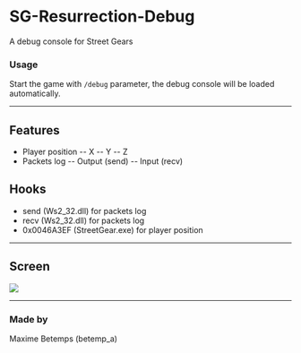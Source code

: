 # __SG-Resurrection-Debug__
A debug console for Street Gears

### __Usage__

Start the game with `/debug` parameter, the debug console will be loaded automatically.

---

## Features
- Player position
-- X
-- Y
-- Z
- Packets log
-- Output (send)
-- Input (recv)

## Hooks

- send (Ws2_32.dll) for packets log
- recv (Ws2_32.dll) for packets log
- 0x0046A3EF (StreetGear.exe) for player position

---

## Screen

![](http://i.imgur.com/fIqo8oC.png)

---

### Made by

Maxime Betemps (betemp_a)
